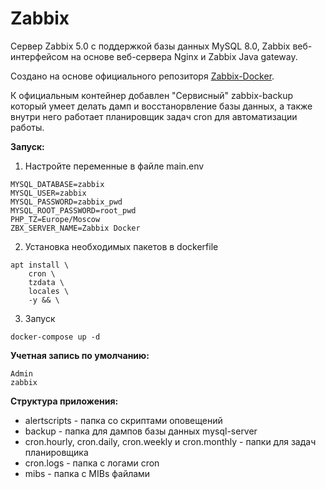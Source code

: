 # Zabbix

Сервер Zabbix 5.0 с поддержкой базы данных MySQL 8.0, Zabbix веб-интерфейсом на основе веб-сервера Nginx и Zabbix Java gateway. 

Создано на основе официального репозиторя [Zabbix-Docker](https://github.com/zabbix/zabbix-docker).

К официальным контейнер добавлен "Сервисный" zabbix-backup который умеет делать дамп и восстанорвление базы данных, а также внутри него работает планировщик задач cron для автоматизации работы.

**Запуск:**

1. Настройте переменные в файле main.env

```
MYSQL_DATABASE=zabbix
MYSQL_USER=zabbix
MYSQL_PASSWORD=zabbix_pwd
MYSQL_ROOT_PASSWORD=root_pwd
PHP_TZ=Europe/Moscow
ZBX_SERVER_NAME=Zabbix Docker
```

2. Установка необходимых пакетов в dockerfile
```
apt install \
    cron \
    tzdata \
    locales \
    -y && \
```

3. Запуск
```
docker-compose up -d
```

**Учетная запись по умолчанию:**
```
Admin
zabbix
```

**Структура приложения:**

- alertscripts - папка со скриптами оповещений
- backup - папка для дампов базы данных mysql-server
- cron.hourly, cron.daily, cron.weekly и cron.monthly - папки для задач планировщика
- cron.logs - папка с логами cron
- mibs - папка с MIBs файлами

